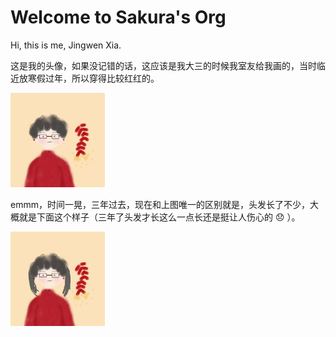 # Welcome to Sakura's Org

Hi, this is me, Jingwen Xia.

这是我的头像，如果没记错的话，这应该是我大三的时候我室友给我画的，当时临近放寒假过年，所以穿得比较红红的。

<img src="assets/me-avatar.jpg" width=30%>

emmm，时间一晃，三年过去，现在和上图唯一的区别就是，头发长了不少，大概就是下面这个样子（三年了头发才长这么一点长还是挺让人伤心的 :disappointed: ）。

<img src="assets/me-now.jpg" width=30%>

